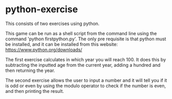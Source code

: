 # python-exercise

This consists of two exercises using python. 

This game can be run as a shell script from the command line using the command 'python firstpython.py'. The only pre requisite is that python must be installed, and it can be installed from this website: https://www.python.org/downloads/

The first exercise calculates in which year you will reach 100. It does this by subtracting the inputted age from the current year, adding a hundred and then returning the year. 

The second exercise allows the user to input a number and it will tell you if it is odd or even by using the modulo operator to check if the number is even, and then printing the result.
